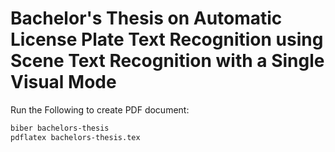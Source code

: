 # Bachelor's Thesis on Automatic License Plate Text Recognition using Scene Text Recognition with a Single Visual Mode

Run the Following to create PDF document:

```zsh
biber bachelors-thesis
pdflatex bachelors-thesis.tex
```

